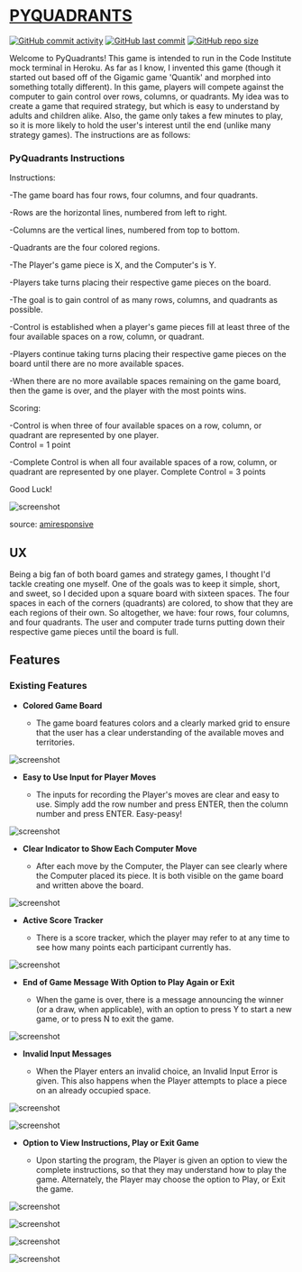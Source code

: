 # [PYQUADRANTS](https://pyquadrants-ece1d63f094e.herokuapp.com)

[![GitHub commit activity](https://img.shields.io/github/commit-activity/t/craigdickerson725/pyquadrants)](https://github.com/craigdickerson725/pyquadrants/commits/main)
[![GitHub last commit](https://img.shields.io/github/last-commit/craigdickerson725/pyquadrants)](https://github.com/craigdickerson725/pyquadrants/commits/main)
[![GitHub repo size](https://img.shields.io/github/repo-size/craigdickerson725/pyquadrants)](https://github.com/craigdickerson725/pyquadrants)

Welcome to PyQuadrants!  This game is intended to run in the Code Institute mock terminal in Heroku.  As far as I know, I invented this game (though it started out based off of the Gigamic game 'Quantik' and morphed into something totally different).  In this game, players will compete against the computer to gain control over rows, columns, or quadrants.  My idea was to create a game that required strategy, but which is easy to understand by adults and children alike.  Also, the game only takes a few minutes to play, so it is more likely to hold the user's interest until the end (unlike many strategy games).  The instructions are as follows:

### PyQuadrants Instructions

Instructions:

-The game board has four rows, four columns, and four quadrants.

-Rows are the horizontal lines, numbered from left to right.  

-Columns are the vertical lines, numbered from top to bottom.

-Quadrants are the four colored regions.

-The Player's game piece is X, and the Computer's is Y.

-Players take turns placing their respective game pieces on the board.

-The goal is to gain control of as many rows, columns, and quadrants as possible.

-Control is established when a player's game pieces fill at least three of the four available spaces on a row, column, or quadrant.

-Players continue taking turns placing their respective game pieces on the board until there are no more available spaces.

-When there are no more available spaces remaining on the game board, then the game is over, and the player with the most points wins.

Scoring:

-Control is when three of four available spaces on a row, column, or quadrant are represented by one player.  
Control = 1 point

-Complete Control is when all four available spaces of a row, column, or quadrant are represented by one player.
Complete Control = 3 points

Good Luck!

![screenshot](documentation/mockup.png)

source: [amiresponsive](https://ui.dev/amiresponsive?url=https://pyquadrants-ece1d63f094e.herokuapp.com)

## UX

Being a big fan of both board games and strategy games, I thought I'd tackle creating one myself.  One of the goals was to keep it simple, short, and sweet, so I decided upon a square board with sixteen spaces.  The four spaces in each of the corners (quadrants) are colored, to show that they are each regions of their own.  So altogether, we have:  four rows, four columns, and four quadrants. The user and computer trade turns putting down their respective game pieces until the board is full.

## Features

### Existing Features

- **Colored Game Board**

    - The game board features colors and a clearly marked grid to ensure that the user has a clear understanding of the available moves and territories.

![screenshot](documentation/features/feature01.png)

- **Easy to Use Input for Player Moves**

    - The inputs for recording the Player's moves are clear and easy to use.  Simply add the row number and press ENTER, then the column number and press ENTER.  Easy-peasy!

![screenshot](documentation/features/feature02.png)

- **Clear Indicator to Show Each Computer Move**

    - After each move by the Computer, the Player can see clearly where the Computer placed its piece.  It is both visible on the game board and written above the board.

![screenshot](documentation/features/feature03.png)

- **Active Score Tracker**

    - There is a score tracker, which the player may refer to at any time to see how many points each participant currently has.

![screenshot](documentation/features/feature04.png)

- **End of Game Message With Option to Play Again or Exit**

    - When the game is over, there is a message announcing the winner (or a draw, when applicable), with an option to press Y to start a new game, or to press N to exit the game.

![screenshot](documentation/features/feature05.png)

- **Invalid Input Messages**

    - When the Player enters an invalid choice, an Invalid Input Error is given.  This also happens when the Player attempts to place a piece on an already occupied space.

![screenshot](documentation/features/feature06.png)

![screenshot](documentation/features/feature07.png)

- **Option to View Instructions, Play or Exit Game**

    - Upon starting the program, the Player is given an option to view the complete instructions, so that they may understand how to play the game.  Alternately, the Player may choose the option to Play, or Exit the game.

![screenshot](documentation/features/feature08.png)

![screenshot](documentation/features/feature09.png)

![screenshot](documentation/features/feature10.png)

![screenshot](documentation/features/feature11.png)